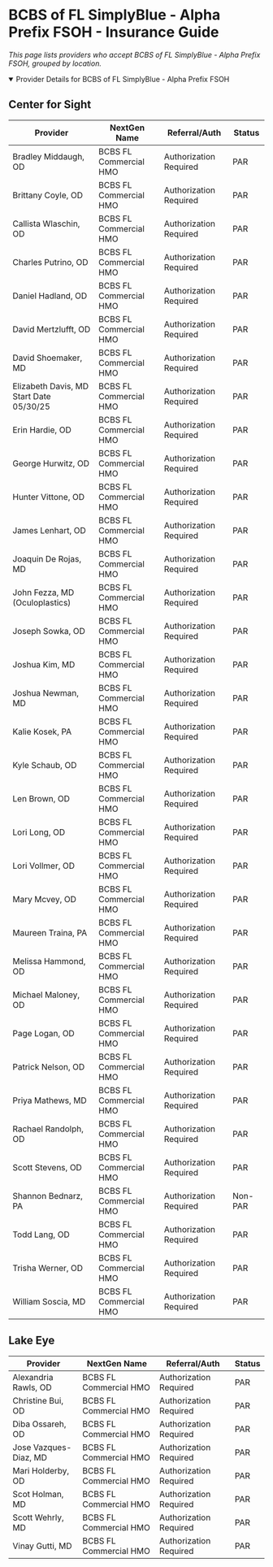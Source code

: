 # BCBS of FL SimplyBlue - Alpha Prefix FSOH - Insurance Guide

*This page lists providers who accept BCBS of FL SimplyBlue - Alpha Prefix FSOH, grouped by location.*

<details open><summary>Provider Details for BCBS of FL SimplyBlue - Alpha Prefix FSOH</summary>

## Center for Sight

| Provider | NextGen Name | Referral/Auth | Status |
|----------|-------------|--------------|--------|
| Bradley Middaugh, OD | BCBS FL Commercial HMO | Authorization Required | PAR |
| Brittany Coyle, OD | BCBS FL Commercial HMO | Authorization Required | PAR |
| Callista Wlaschin, OD | BCBS FL Commercial HMO | Authorization Required | PAR |
| Charles Putrino, OD | BCBS FL Commercial HMO | Authorization Required | PAR |
| Daniel Hadland, OD | BCBS FL Commercial HMO | Authorization Required | PAR |
| David Mertzlufft, OD | BCBS FL Commercial HMO | Authorization Required | PAR |
| David Shoemaker, MD | BCBS FL Commercial HMO | Authorization Required | PAR |
| Elizabeth Davis, MD                      Start Date 05/30/25 | BCBS FL Commercial HMO | Authorization Required | PAR |
| Erin Hardie, OD | BCBS FL Commercial HMO | Authorization Required | PAR |
| George Hurwitz, OD | BCBS FL Commercial HMO | Authorization Required | PAR |
| Hunter Vittone, OD | BCBS FL Commercial HMO | Authorization Required | PAR |
| James Lenhart, OD | BCBS FL Commercial HMO | Authorization Required | PAR |
| Joaquin De Rojas, MD | BCBS FL Commercial HMO | Authorization Required | PAR |
| John Fezza, MD (Oculoplastics) | BCBS FL Commercial HMO | Authorization Required | PAR |
| Joseph Sowka, OD | BCBS FL Commercial HMO | Authorization Required | PAR |
| Joshua Kim, MD | BCBS FL Commercial HMO | Authorization Required | PAR |
| Joshua Newman, MD | BCBS FL Commercial HMO | Authorization Required | PAR |
| Kalie Kosek, PA | BCBS FL Commercial HMO | Authorization Required | PAR |
| Kyle Schaub, OD | BCBS FL Commercial HMO | Authorization Required | PAR |
| Len Brown, OD | BCBS FL Commercial HMO | Authorization Required | PAR |
| Lori Long, OD | BCBS FL Commercial HMO | Authorization Required | PAR |
| Lori Vollmer, OD | BCBS FL Commercial HMO | Authorization Required | PAR |
| Mary Mcvey, OD | BCBS FL Commercial HMO | Authorization Required | PAR |
| Maureen Traina, PA | BCBS FL Commercial HMO | Authorization Required | PAR |
| Melissa Hammond, OD | BCBS FL Commercial HMO | Authorization Required | PAR |
| Michael Maloney, OD | BCBS FL Commercial HMO | Authorization Required | PAR |
| Page Logan, OD | BCBS FL Commercial HMO | Authorization Required | PAR |
| Patrick Nelson, OD | BCBS FL Commercial HMO | Authorization Required | PAR |
| Priya Mathews, MD | BCBS FL Commercial HMO | Authorization Required | PAR |
| Rachael Randolph, OD | BCBS FL Commercial HMO | Authorization Required | PAR |
| Scott Stevens, OD | BCBS FL Commercial HMO | Authorization Required | PAR |
| Shannon Bednarz, PA | BCBS FL Commercial HMO | Authorization Required | Non-PAR |
| Todd Lang, OD | BCBS FL Commercial HMO | Authorization Required | PAR |
| Trisha Werner, OD | BCBS FL Commercial HMO | Authorization Required | PAR |
| William Soscia, MD | BCBS FL Commercial HMO | Authorization Required | PAR |

## Lake Eye 

| Provider | NextGen Name | Referral/Auth | Status |
|----------|-------------|--------------|--------|
| Alexandria Rawls, OD | BCBS FL Commercial HMO | Authorization Required | PAR |
| Christine Bui, OD | BCBS FL Commercial HMO | Authorization Required | PAR |
| Diba Ossareh, OD | BCBS FL Commercial HMO | Authorization Required | PAR |
| Jose Vazques-Diaz, MD | BCBS FL Commercial HMO | Authorization Required | PAR |
| Mari Holderby, OD | BCBS FL Commercial HMO | Authorization Required | PAR |
| Scot Holman, MD | BCBS FL Commercial HMO | Authorization Required | PAR |
| Scott Wehrly, MD | BCBS FL Commercial HMO | Authorization Required | PAR |
| Vinay Gutti, MD | BCBS FL Commercial HMO | Authorization Required | PAR |

</details>


